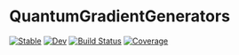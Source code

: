# QuantumGradientGenerators

[![Stable](https://img.shields.io/badge/docs-stable-blue.svg)](https://JuliaQuantumControl.github.io/QuantumGradientGenerators.jl/stable/)
[![Dev](https://img.shields.io/badge/docs-dev-blue.svg)](https://JuliaQuantumControl.github.io/QuantumGradientGenerators.jl/dev/)
[![Build Status](https://github.com/JuliaQuantumControl/QuantumGradientGenerators.jl/actions/workflows/CI.yml/badge.svg?branch=master)](https://github.com/JuliaQuantumControl/QuantumGradientGenerators.jl/actions/workflows/CI.yml?query=branch%3Amaster)
[![Coverage](https://codecov.io/gh/JuliaQuantumControl/QuantumGradientGenerators.jl/branch/master/graph/badge.svg)](https://codecov.io/gh/JuliaQuantumControl/QuantumGradientGenerators.jl)
